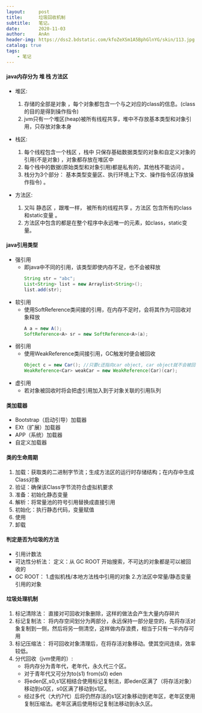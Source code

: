 ```yaml
---
layout:     post
title:      垃圾回收机制
subtitle:   笔记。
date:       2020-11-03
author:     AnAn
header-img: https://dss2.bdstatic.com/kfoZeXSm1A5BphGlnYG/skin/113.jpg
catalog: true
tags:
    - 笔记
---
```

#### java内存分为 堆 栈 方法区
- 堆区:

    1. 存储的全部是对象 ，每个对象都包含一个与之对应的class的信息。(class的目的是得到操作指令)
    2. jvm只有一个堆区(heap)被所有线程共享，堆中不存放基本类型和对象引用，只存放对象本身
- 栈区:
    1. 每个线程包含一个栈区 ，栈中 只保存基础数据类型的对象和自定义对象的引用(不是对象) ，对象都存放在堆区中
    2. 每个栈中的数据(原始类型和对象引用)都是私有的，其他栈不能访问 。
    3. 栈分为3个部分： 基本类型变量区、执行环境上下文、操作指令区(存放操作指令) 。
- 方法区:
    1. 又叫 静态区 ，跟堆一样， 被所有的线程共享 。方法区 包含所有的class和static变量 。
    2. 方法区中包含的都是在整个程序中永远唯一的元素，如class，static变量。
#### java引用类型
- 强引用
   - 即java中不同的引用，该类型即使内存不足，也不会被释放
        ```java
        String str = "abc";
        List<String> list = new Arraylist<String>();
        list.add(str);
        ```
- 软引用
  - 使用SoftReference类间接的引用，在内存不足时，会将其作为可回收对象释放
    ```java
    A a = new A();            
    SoftReference<A> sr = new SoftReference<A>(a);  
    ```
- 弱引用
  - 使用WeakReference类间接引用，GC触发时便会被回收
    ```java
    Object c = new Car(); //只要c还指向car object, car object就不会被回收
    WeakReference<Car> weakCar = new WeakReference(Car)(car);
    ```
- 虚引用
  - 若对象被回收时将会把虚引用加入到于对象关联的引用队列
#### 类加载器
- Bootstrap（启动引导）加载器
- EXt（扩展）加载器
- APP（系统）加载器
- 自定义加载器
#### 类的生命周期
1. 加载：获取类的二进制字节流；生成方法区的运行时存储结构；在内存中生成Class对象
2. 验证：确保该Class字节流符合虚拟机要求
3. 准备：初始化静态变量
4. 解析：将常量池的符号引用替换成直接引用
5. 初始化：执行静态代码，变量赋值
6. 使用
7. 卸载

#### 判定是否为垃圾的方法
- 引用计数法
- 可达性分析法：
定义：从 GC ROOT 开始搜索，不可达的对象都是可以被回收的
- GC ROOT：
1.虚拟机栈/本地方法栈中引用的对象
2.方法区中常量/静态变量引用的对象
#### 垃圾处理机制
1. 标记清除法：
直接对可回收对象删除，这样的做法会产生大量内存碎片
2. 标记复制法：
将内存空间划分为两部分，永远保持一部分是空的，先将存活对象复制到一侧，然后将另一侧清空，这样做内存浪费，相当于只有一半内存可用
3. 标记压缩法：
将可回收对象清理后，在将存活对象移动。使其空间连续，效率较低。
4. 分代回收（jvm使用的）:
    - 将内存分为青年代，老年代，永久代三个区。
    - 对于青年代又可分为to(s1) from(s0) eden
   - 将eden区,s0,s1区相结合使用标记复制法，即eden区满了（将存活对象）移动到s0区，s0区满了移动到s1区。
   - 经过多代（大约7代）后将仍然存活的s1区对象移动到老年区，老年区使用复制压缩法。老年区满后使用标记复制法移动到永久区。

